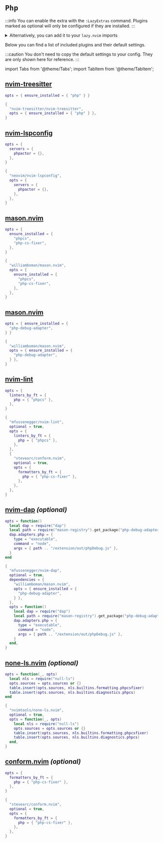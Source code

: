 # `Php`

<!-- plugins:start -->

:::info
You can enable the extra with the `:LazyExtras` command.
Plugins marked as optional will only be configured if they are installed.
:::

<details>
<summary>Alternatively, you can add it to your <code>lazy.nvim</code> imports</summary>

```lua title="lua/config/lazy.lua" {4}
require("lazy").setup({
  spec = {
    { "LazyVim/LazyVim", import = "lazyvim.plugins" },
    { import = "lazyvim.plugins.extras.lang.php" },
    { import = "plugins" },
  },
})
```

</details>

Below you can find a list of included plugins and their default settings.

:::caution
You don't need to copy the default settings to your config.
They are only shown here for reference.
:::

import Tabs from '@theme/Tabs';
import TabItem from '@theme/TabItem';

## [nvim-treesitter](https://github.com/nvim-treesitter/nvim-treesitter)

<Tabs>

<TabItem value="opts" label="Options">

```lua
opts = { ensure_installed = { "php" } }
```

</TabItem>


<TabItem value="code" label="Full Spec">

```lua
{
  "nvim-treesitter/nvim-treesitter",
  opts = { ensure_installed = { "php" } },
}
```

</TabItem>

</Tabs>

## [nvim-lspconfig](https://github.com/neovim/nvim-lspconfig)

<Tabs>

<TabItem value="opts" label="Options">

```lua
opts = {
  servers = {
    phpactor = {},
  },
}
```

</TabItem>


<TabItem value="code" label="Full Spec">

```lua
{
  "neovim/nvim-lspconfig",
  opts = {
    servers = {
      phpactor = {},
    },
  },
}
```

</TabItem>

</Tabs>

## [mason.nvim](https://github.com/williamboman/mason.nvim)

<Tabs>

<TabItem value="opts" label="Options">

```lua
opts = {
  ensure_installed = {
    "phpcs",
    "php-cs-fixer",
  },
}
```

</TabItem>


<TabItem value="code" label="Full Spec">

```lua
{
  "williamboman/mason.nvim",
  opts = {
    ensure_installed = {
      "phpcs",
      "php-cs-fixer",
    },
  },
}
```

</TabItem>

</Tabs>

## [mason.nvim](https://github.com/williamboman/mason.nvim)

<Tabs>

<TabItem value="opts" label="Options">

```lua
opts = { ensure_installed = {
  "php-debug-adapter",
} }
```

</TabItem>


<TabItem value="code" label="Full Spec">

```lua
{
  "williamboman/mason.nvim",
  opts = { ensure_installed = {
    "php-debug-adapter",
  } },
}
```

</TabItem>

</Tabs>

## [nvim-lint](https://github.com/mfussenegger/nvim-lint)

<Tabs>

<TabItem value="opts" label="Options">

```lua
opts = {
  linters_by_ft = {
    php = { "phpcs" },
  },
}
```

</TabItem>


<TabItem value="code" label="Full Spec">

```lua
{
  "mfussenegger/nvim-lint",
  optional = true,
  opts = {
    linters_by_ft = {
      php = { "phpcs" },
    },
  },
  {
    "stevearc/conform.nvim",
    optional = true,
    opts = {
      formatters_by_ft = {
        php = { "php-cs-fixer" },
      },
    },
  },
}
```

</TabItem>

</Tabs>

## [nvim-dap](https://github.com/mfussenegger/nvim-dap) _(optional)_

<Tabs>

<TabItem value="opts" label="Options">

```lua
opts = function()
  local dap = require("dap")
  local path = require("mason-registry").get_package("php-debug-adapter"):get_install_path()
  dap.adapters.php = {
    type = "executable",
    command = "node",
    args = { path .. "/extension/out/phpDebug.js" },
  }
end
```

</TabItem>


<TabItem value="code" label="Full Spec">

```lua
{
  "mfussenegger/nvim-dap",
  optional = true,
  dependencies = {
    "williamboman/mason.nvim",
    opts = { ensure_installed = {
      "php-debug-adapter",
    } },
  },
  opts = function()
    local dap = require("dap")
    local path = require("mason-registry").get_package("php-debug-adapter"):get_install_path()
    dap.adapters.php = {
      type = "executable",
      command = "node",
      args = { path .. "/extension/out/phpDebug.js" },
    }
  end,
}
```

</TabItem>

</Tabs>

## [none-ls.nvim](https://github.com/nvimtools/none-ls.nvim) _(optional)_

<Tabs>

<TabItem value="opts" label="Options">

```lua
opts = function(_, opts)
  local nls = require("null-ls")
  opts.sources = opts.sources or {}
  table.insert(opts.sources, nls.builtins.formatting.phpcsfixer)
  table.insert(opts.sources, nls.builtins.diagnostics.phpcs)
end
```

</TabItem>


<TabItem value="code" label="Full Spec">

```lua
{
  "nvimtools/none-ls.nvim",
  optional = true,
  opts = function(_, opts)
    local nls = require("null-ls")
    opts.sources = opts.sources or {}
    table.insert(opts.sources, nls.builtins.formatting.phpcsfixer)
    table.insert(opts.sources, nls.builtins.diagnostics.phpcs)
  end,
}
```

</TabItem>

</Tabs>

## [conform.nvim](https://github.com/stevearc/conform.nvim) _(optional)_

<Tabs>

<TabItem value="opts" label="Options">

```lua
opts = {
  formatters_by_ft = {
    php = { "php-cs-fixer" },
  },
}
```

</TabItem>


<TabItem value="code" label="Full Spec">

```lua
{
  "stevearc/conform.nvim",
  optional = true,
  opts = {
    formatters_by_ft = {
      php = { "php-cs-fixer" },
    },
  },
}
```

</TabItem>

</Tabs>

<!-- plugins:end -->
